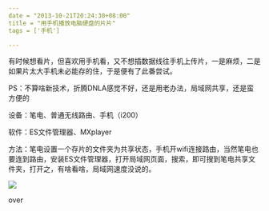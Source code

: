 ```yaml
---
date = "2013-10-21T20:24:30+08:00"
title = "用手机播放电脑硬盘的片片"
tags = ['手机']

---
```


有时候想看片，但喜欢用手机看，又不想插数据线往手机上传片，一是麻烦，二是如果片太大手机未必能存的住，于是便有了此番尝试。<!--more-->

PS：不算啥新技术，折腾DNLA感觉不好，还是用老办法，局域网共享，还是蛮方便的

设备：笔电、普通无线路由、手机（i200）

软件：ES文件管理器、MXplayer

方法：笔电设置一个存片的文件夹为共享状态，手机开wifi连接路由，当然笔电也要连到路由，安装ES文件管理器，打开局域网页面，搜索，即可搜到笔电共享文件夹，打开之，有啥看啥，局域网速度没说的。

![](http://wp-ferstar.bcs.duapp.com/2013/10/QQ%E6%88%AA%E5%9B%BE20131021195050.png)

over
